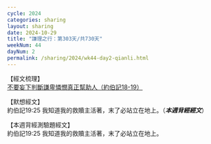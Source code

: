 ```yaml
---
cycle: 2024
categories: sharing
layout: sharing
date: 2024-10-29
title: "謙理之行：第303天/共730天"
weekNum: 44
dayNum: 2
permalink: /sharing/2024/wk44-day2-qianli.html
---
```


【經文梳理】  
<a href="https://youtu.be/uFkjJu7evrQ" target="_blank">不要妄下判斷謙卑憐憫真正幫助人（約伯記18-19）</a>

【默想經文】  
約伯記19:25 我知道我的救贖主活著，末了必站立在地上。（_**本週背經經文**_）

【本週背經測驗題經文】  
約伯記19:25 我知道我的救贖主活著，末了必站立在地上。

